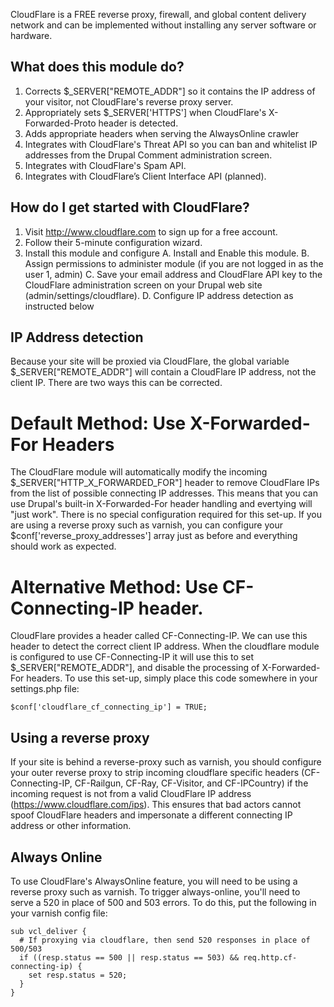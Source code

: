 CloudFlare is a FREE reverse proxy, firewall, and global content delivery network and can be implemented without installing any server software or hardware.

What does this module do?
-------------------------
1. Corrects $_SERVER["REMOTE_ADDR"] so it contains the IP address of your visitor, not CloudFlare's reverse proxy server.
2. Appropriately sets $_SERVER['HTTPS'] when CloudFlare's X-Forwarded-Proto header is detected.
3. Adds appropriate headers when serving the AlwaysOnline crawler
4. Integrates with CloudFlare's Threat API so you can ban and whitelist IP addresses from the Drupal Comment administration screen.
5. Integrates with CloudFlare's Spam API.
6. Integrates with CloudFlare’s Client Interface API (planned).


How do I get started with CloudFlare?
-------------------------------------
1. Visit http://www.cloudflare.com to sign up for a free account.
2. Follow their 5-minute configuration wizard.
3. Install this module and configure
   A. Install and Enable this module.
   B. Assign permissions to administer module (if you are not logged in as the user 1, admin)
   C. Save your email address and CloudFlare API key to the CloudFlare administration screen on your Drupal web site (admin/settings/cloudflare).
   D. Configure IP address detection as instructed below


IP Address detection
--------------------

Because your site will be proxied via CloudFlare, the global variable $_SERVER["REMOTE_ADDR"] will contain a CloudFlare IP address, not the client IP.  There are two ways this can be corrected. 


# Default Method: Use X-Forwarded-For Headers

The CloudFlare module will automatically modify the incoming $_SERVER["HTTP_X_FORWARDED_FOR"] header to remove CloudFlare IPs from the list of possible connecting IP addresses. This means that you can use Drupal's built-in X-Forwarded-For header handling and evertying will "just work". There is no special configuration required for this set-up. If you are using a reverse proxy such as varnish, you can configure your $conf['reverse_proxy_addresses'] array just as before and everything should work as expected.


# Alternative Method: Use CF-Connecting-IP header. 

CloudFlare provides a header called CF-Connecting-IP. We can use this header to detect the correct client IP address. When the cloudflare module is configured to use CF-Connecting-IP it will use this to set $_SERVER["REMOTE_ADDR"], and disable the processing of X-Forwarded-For headers. To use this set-up, simply place this code somewhere in your settings.php file:

```
$conf['cloudflare_cf_connecting_ip'] = TRUE;
```


Using a reverse proxy
---------------------

If your site is behind a reverse-proxy such as varnish, you should configure your outer reverse proxy to strip incoming cloudflare specific headers (CF-Connecting-IP, CF-Railgun, CF-Ray, CF-Visitor, and CF-IPCountry) if the incoming request is not from a valid CloudFlare IP address (https://www.cloudflare.com/ips). This ensures that bad actors cannot spoof CloudFlare headers and impersonate a different connecting IP address or other information.


Always Online
-------------

To use CloudFlare's AlwaysOnline feature, you will need to be using a reverse proxy such as varnish. To trigger always-online, you'll need to serve a 520 in place of 500 and 503 errors. To do this, put the following in your varnish config file:

```
sub vcl_deliver {
  # If proxying via cloudflare, then send 520 responses in place of 500/503
  if ((resp.status == 500 || resp.status == 503) && req.http.cf-connecting-ip) {
    set resp.status = 520;
  }
}
```
